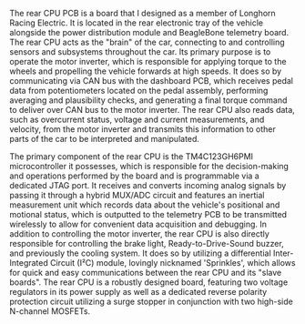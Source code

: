 The rear CPU PCB is a board that I designed as a member of Longhorn Racing Electric. It is located in the rear electronic tray of the vehicle alongside the power distribution module and BeagleBone telemetry board. The rear CPU acts as the "brain" of the car, connecting to and controlling sensors and subsystems throughout the car. Its primary purpose is to operate the motor inverter, which is responsible for applying torque to the wheels and propelling the vehicle forwards at high speeds. It does so by communicating via CAN bus with the dashboard PCB, which receives pedal data from potentiometers located on the pedal assembly, performing averaging and plausibility checks, and generating a final torque command to deliver over CAN bus to the motor inverter. The rear CPU also reads data, such as overcurrent status, voltage and current measurements, and velocity, from the motor inverter and transmits this information to other parts of the car to be interpreted and manipulated.

The primary component of the rear CPU is the TM4C123GH6PMI microcontroller it possesses, which is responsible for the decision-making and operations performed by the board and is programmable via a dedicated JTAG port. It receives and converts incoming analog signals by passing it through a hybrid MUX/ADC circuit and features an inertial measurement unit which records data about the vehicle's positional and motional status, which is outputted to the telemetry PCB to be transmitted wirelessly to allow for convenient data acquisition and debugging. In addition to controlling the motor inverter, the rear CPU is also directly responsible for controlling the brake light, Ready-to-Drive-Sound buzzer, and previously the cooling system. It does so by utilizing a differential Inter-Integrated Circuit (I²C) module, lovingly nicknamed 'Sprinkles', which allows for quick and easy communications between the rear CPU and its "slave boards". The rear CPU is a robustly designed board, featuring two voltage regulators in its power supply as well as a dedicated reverse polarity protection circuit utilizing a surge stopper in conjunction with two high-side N-channel MOSFETs.

